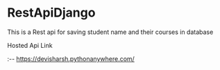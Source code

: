 # RestApiDjango
This is a Rest api for saving student name and their courses in database 



Hosted Api Link

:-- https://devisharsh.pythonanywhere.com/
